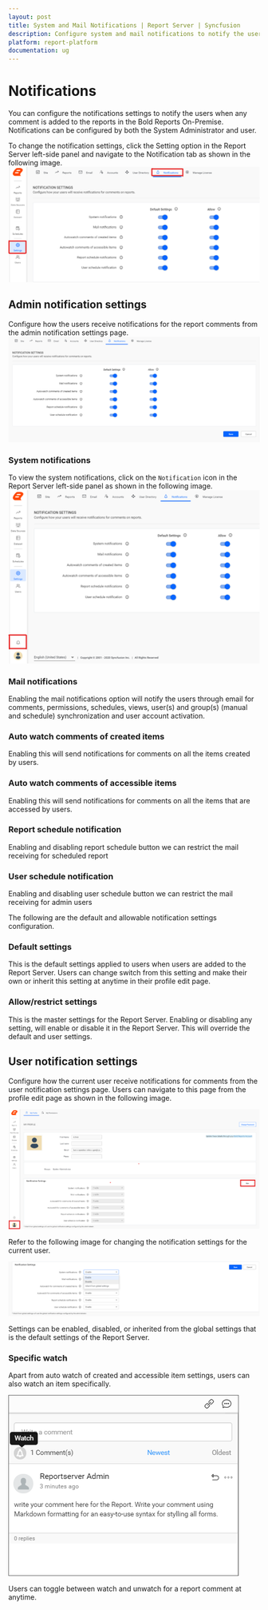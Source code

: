 ```yaml
---
layout: post
title: System and Mail Notifications | Report Server | Syncfusion
description: Configure system and mail notifications to notify the users when any comment added on reports in the Bold Reports On-Premise.
platform: report-platform
documentation: ug
---
```


# Notifications

You can configure the notifications settings to notify the users when any comment is added to the reports in the Bold Reports On-Premise. Notifications can be configured by both the System Administrator and user.

To change the notification settings, click the Setting option in the Report Server left-side panel and navigate to the Notification tab as shown in the following image.
![Notification settings page](/static/assets/on-premise/images/notifications/notifications-settings.png)

## Admin notification settings

Configure how the users receive notifications for the report comments from the admin notification settings page.
![Admin notification settings](/static/assets/on-premise/images/notifications/admin-notifications-settings.png)

### System notifications

To view the system notifications, click on the `Notification` icon in the Report Server left-side panel as shown in the following image.
![System notifications](/static/assets/on-premise/images/notifications/system-notifications.png)

### Mail notifications

Enabling the mail notifications option will notify the users through email for comments, permissions, schedules, views, user(s) and group(s) (manual and schedule) synchronization and user account activation.

### Auto watch comments of created items

Enabling this will send notifications for comments on all the items created by users.

### Auto watch comments of accessible items

Enabling this will send notifications for comments on all the items that are accessed by users.

### Report schedule notification

Enabling and disabling report schedule button we can restrict the mail receiving for scheduled report

### User schedule notification

Enabling and disabling user schedule button we can restrict the mail receiving for admin users

The following are the default and allowable notification settings configuration.

### Default settings

This is the default settings applied to users when users are added to the Report Server. Users can change switch from this setting and make their own or inherit this setting at anytime in their profile edit page.

### Allow/restrict settings

This is the master settings for the Report Server. Enabling or disabling any setting, will enable or disable it in the Report Server. This will override the default and user settings.

## User notification settings

Configure how the current user receive notifications for comments from the user notification settings page. Users can navigate to this page from the profile edit page as shown in the following image.

![User notification settings](/static/assets/on-premise/images/notifications/user-notifications-settings-navigation.png)

Refer to the following image for changing the notification settings for the current user.

![User notification settings options](/static/assets/on-premise/images/notifications/user-notifications-settings.png)

Settings can be enabled, disabled, or inherited from the global settings that is the default settings of the Report Server.

### Specific watch

Apart from auto watch of created and accessible item settings, users can also watch an item specifically.

![Report Specific watch](/static/assets/on-premise/images/notifications/report-specific-notifications.png)

Users can toggle between watch and unwatch for a report comment at anytime.